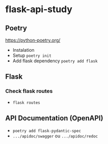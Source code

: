 # flask-api-study

## Poetry
https://python-poetry.org/

* Instalation
* Setup `poetry init`
* Add flask dependency `poetry add flask`

## Flask
### Check flask routes
* `flask routes`

## API Documentation (OpenAPI)
* `poetry add flask-pydantic-spec`
* `.../apidoc/swagger` ou `.../apidoc/redoc`
